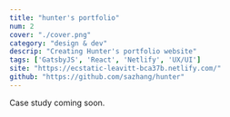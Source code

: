 ```yaml
---
title: "hunter's portfolio"
num: 2
cover: "./cover.png"
category: "design & dev"
descrip: "Creating Hunter's portfolio website"
tags: ['GatsbyJS', 'React', 'Netlify', 'UX/UI']
site: "https://ecstatic-leavitt-bca37b.netlify.com/"
github: "https://github.com/sazhang/hunter"
---
```


Case study coming soon.
